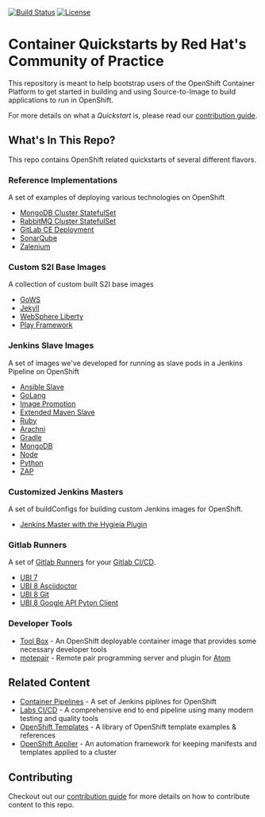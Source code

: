 [![Build Status](https://prow-default.apps.ci-1.cop.rht-labs.com/badge.svg?jobs=cq-daily-master)](https://prow-default.apps.ci-1.cop.rht-labs.com/?job=cq-daily-master)
[![License](https://img.shields.io/hexpm/l/plug.svg?maxAge=2592000)]()

# Container Quickstarts by Red Hat's Community of Practice

This repository is meant to help bootstrap users of the OpenShift Container Platform to get started in building and using Source-to-Image to build applications to run in OpenShift.

For more details on what a _Quickstart_ is, please read our [contribution guide](./CONTRIBUTING.md).

## What's In This Repo?

This repo contains OpenShift related quickstarts of several different flavors.

### Reference Implementations

A set of examples of deploying various technologies on OpenShift

* [MongoDB Cluster StatefulSet](./mongodb)
* [RabbitMQ Cluster StatefulSet](./rabbitmq)
* [GitLab CE Deployment](./gitlab-ce)
* [SonarQube](./sonarqube)
* [Zalenium](./zalenium)

### Custom S2I Base Images

A collection of custom built S2I base images

* [GoWS](./build-s2i-gows)
* [Jekyll](./build-s2i-jekyll)
* [WebSphere Liberty](./build-s2i-liberty)
* [Play Framework](./build-s2i-play)

### Jenkins Slave Images

A set of images we've developed for running as slave pods in a Jenkins Pipeline on OpenShift

* [Ansible Slave](./jenkins-slaves/jenkins-slave-ansible)
* [GoLang](./jenkins-slaves/jenkins-slave-golang)
* [Image Promotion](./jenkins-slaves/jenkins-slave-image-mgmt)
* [Extended Maven Slave](./jenkins-slaves/jenkins-slave-mvn)
* [Ruby](./jenkins-slaves/jenkins-slave-ruby)
* [Arachni](./jenkins-slaves/jenkins-slave-arachni)
* [Gradle](./jenkins-slaves/jenkins-slave-gradle)
* [MongoDB](./jenkins-slaves/jenkins-slave-mongodb)
* [Node](./jenkins-slaves/jenkins-slave-npm)
* [Python](./jenkins-slaves/jenkins-slave-python)
* [ZAP](./jenkins-slaves/jenkins-slave-zap)

### Customized Jenkins Masters

A set of buildConfigs for building custom Jenkins images for OpenShift.

* [Jenkins Master with the Hygieia Plugin](./jenkins-masters/hygieia-plugin)

### Gitlab Runners

A set of [Gitlab Runners](./gitlab-runners/README.md) for your [Gitlab CI/CD](https://docs.gitlab.com/runner/).

* [UBI 7](./gitlab-runners/ubi7-gitlab-runner)
* [UBI 8 Asciidoctor](./gitlab-runners/ubi8-asciidoctor)
* [UBI 8 Git](./gitlab-runners/ubi8-git)
* [UBI 8 Google API Pyton Client](./gitlab-runners/ubi8-google-api-python-client)

### Developer Tools

* [Tool Box](./tool-box) - An OpenShift deployable container image that provides some necessary developer tools
* [motepair](./motepair) - Remote pair programming server and plugin for [Atom](https://atom.io/)

## Related Content

* [Container Pipelines](https://github.com/redhat-cop/container-pipelines) - A set of Jenkins piplines for OpenShift
* [Labs CI/CD](https://github.com/rht-labs/labs-ci-cd) - A comprehensive end to end pipeline using many modern testing and quality tools
* [OpenShift Templates](https://github.com/rht-labs/openshift-templates) - A library of OpenShift template examples & references
* [OpenShift Applier](https://github.com/redhat-cop/openshift-applier) - An automation framework for keeping manifests and templates applied to a cluster

## Contributing

Checkout out our [contribution guide](./CONTRIBUTING.md) for more details on how to contribute content to this repo.
